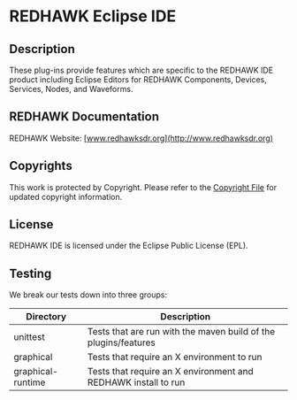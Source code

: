 # REDHAWK Eclipse IDE
 
## Description

These plug-ins provide features which are specific to the REDHAWK IDE product including Eclipse Editors for REDHAWK Components, Devices, Services, Nodes, and Waveforms.
 
## REDHAWK Documentation

REDHAWK Website: [www.redhawksdr.org](http://www.redhawksdr.org)

## Copyrights

This work is protected by Copyright. Please refer to the [Copyright File](COPYRIGHT) for updated copyright information.

## License

REDHAWK IDE is licensed under the Eclipse Public License (EPL).

## Testing

We break our tests down into three groups:

| Directory | Description
|-----------|------------
| unittest  | Tests that are run with the maven build of the plugins/features
| graphical | Tests that require an X environment to run
| graphical-runtime | Tests that require an X environment and REDHAWK install to run

